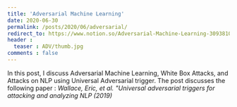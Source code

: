 ```yaml
---
title: 'Adversarial Machine Learning'
date: 2020-06-30
permalink: /posts/2020/06/adversarial/
redirect_to: https://www.notion.so/Adversarial-Machine-Learning-3093810992bf4806968ab506999ac069
header :
  teaser : ADV/thumb.jpg
comments : false
---
```

In this post, I discuss Adversarial Machine Learning, White Box Attacks, and Attacks on NLP using Universal Adversarial trigger. The post discusses the following paper : *Wallace, Eric, et al. "Universal adversarial triggers for attacking and analyzing NLP (2019)* 